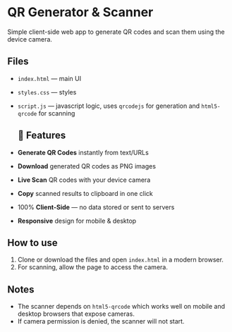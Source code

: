 # QR Generator & Scanner

Simple client-side web app to generate QR codes and scan them using the device camera.

## Files
- `index.html` — main UI
- `styles.css` — styles
- `script.js` — javascript logic, uses `qrcodejs` for generation and `html5-qrcode` for scanning

  ## 🚀 Features

- **Generate QR Codes** instantly from text/URLs  
- **Download** generated QR codes as PNG images  
- **Live Scan** QR codes with your device camera  
- **Copy** scanned results to clipboard in one click  
- 100% **Client-Side** — no data stored or sent to servers  
- **Responsive** design for mobile & desktop  

## How to use
1. Clone or download the files and open `index.html` in a modern browser.
2. For scanning, allow the page to access the camera.

## Notes
- The scanner depends on `html5-qrcode` which works well on mobile and desktop browsers that expose cameras.
- If camera permission is denied, the scanner will not start.

